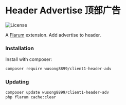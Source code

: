 # Header Advertise 顶部广告

![License](https://img.shields.io/badge/license-MIT-blue.svg)

A [Flarum](http://flarum.org) extension. Add advertise to header.

### Installation

Install with composer:

```sh
composer require wusong8899/client1-header-adv
```

### Updating

```sh
composer update wusong8899/client1-header-adv
php flarum cache:clear
```
